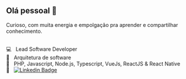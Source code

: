 ## Olá pessoal 👋
Curioso, com muita energia e empolgação pra aprender e compartilhar conhecimento.

<br/> :computer: &nbsp; Lead Software Developer
<br/> :green_heart: &nbsp; Arquitetura de software
<br/> :hammer: &nbsp; PHP, Javascript, Node.js, Typescript, VueJs, ReactJS & React Native
<br/> :email: &nbsp;
[![Linkedin Badge](https://img.shields.io/badge/-ValdirDalLagoJunior-blue?style=flat-square&logo=Linkedin&logoColor=white&link=https://www.linkedin.com/in/valdirdallagojunior/)](https://www.linkedin.com/in/valdirdallagojunior/)  
